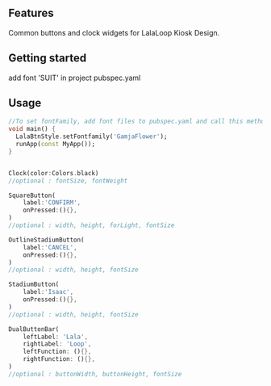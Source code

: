 ## Features

Common buttons and clock widgets for LalaLoop Kiosk Design.

## Getting started

add font 'SUIT' in project pubspec.yaml

## Usage

```dart
//To set fontFamily, add font files to pubspec.yaml and call this methods before runApp();
void main() {
  LalaBtnStyle.setFontfamily('GamjaFlower');
  runApp(const MyApp());
}


Clock(color:Colors.black)
//optional : fontSize, fontWeight

SquareButton(
    label:'CONFIRM',
    onPressed:(){},
)
//optional : width, height, forLight, fontSize

OutlineStadiumButton(
    label:'CANCEL',
    onPressed:(){},
)
//optional : width, height, fontSize

StadiumButton(
    label:'Isaac',
    onPressed:(){},
)
//optional : width, height, fontSize

DualButtonBar(
    leftLabel: 'Lala',
    rightLabel: 'Loop',
    leftFunction: (){},
    rightFunction: (){},
)
//optional : buttonWidth, buttonHeight, fontSize
```
